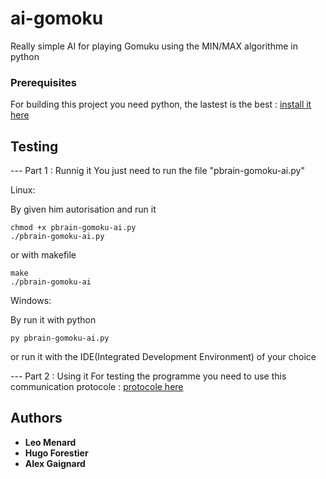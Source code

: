 # ai-gomoku

Really simple AI for playing Gomuku using the MIN/MAX algorithme in python

### Prerequisites

For building this project you need python, the lastest is the best : [install it here](https://www.python.org/downloads/)

## Testing

--- Part 1 : Runnig it
You just need to run the file "pbrain-gomoku-ai.py"

Linux:

By given him autorisation and run it

```
chmod +x pbrain-gomoku-ai.py
./pbrain-gomoku-ai.py
```
or with makefile

```
make
./pbrain-gomoku-ai
```

Windows:

By run it with python
```
py pbrain-gomoku-ai.py
```
or run it with the IDE(Integrated Development Environment) of your choice

--- Part 2 : Using it
For testing the programme you need to use this communication protocole : [protocole here](https://svn.code.sf.net/p/piskvork/code/trunk/source/doc/protocl2en.htm)

## Authors

* **Leo Menard**
* **Hugo Forestier**
* **Alex Gaignard**
